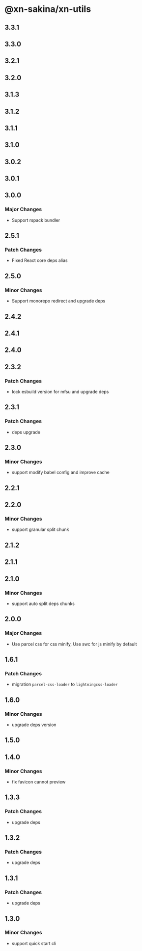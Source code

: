 # @xn-sakina/xn-utils

## 3.3.1

## 3.3.0

## 3.2.1

## 3.2.0

## 3.1.3

## 3.1.2

## 3.1.1

## 3.1.0

## 3.0.2

## 3.0.1

## 3.0.0

### Major Changes

- Support rspack bundler

## 2.5.1

### Patch Changes

- Fixed React core deps alias

## 2.5.0

### Minor Changes

- Support monorepo redirect and upgrade deps

## 2.4.2

## 2.4.1

## 2.4.0

## 2.3.2

### Patch Changes

- lock esbuild version for mfsu and upgrade deps

## 2.3.1

### Patch Changes

- deps upgrade

## 2.3.0

### Minor Changes

- support modify babel config and improve cache

## 2.2.1

## 2.2.0

### Minor Changes

- support granular split chunk

## 2.1.2

## 2.1.1

## 2.1.0

### Minor Changes

- support auto split deps chunks

## 2.0.0

### Major Changes

- Use parcel css for css minify, Use swc for js minify by default

## 1.6.1

### Patch Changes

- migration `parcel-css-loader` to `lightningcss-loader`

## 1.6.0

### Minor Changes

- upgrade deps version

## 1.5.0

## 1.4.0

### Minor Changes

- fix favicon cannot preview

## 1.3.3

### Patch Changes

- upgrade deps

## 1.3.2

### Patch Changes

- upgrade deps

## 1.3.1

### Patch Changes

- upgrade deps

## 1.3.0

### Minor Changes

- support quick start cli
